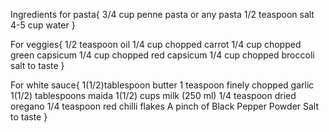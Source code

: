 Ingredients for pasta{
   3/4 cup penne pasta or any pasta
   1/2 teaspoon salt
   4-5 cup water 
}

For veggies{
    1/2 teaspoon oil
    1/4 cup chopped carrot
    1/4 cup chopped green capsicum
    1/4 cup chopped red capsicum
    1/4 cup chopped broccoli
    salt to taste
}

For white sauce{
    1(1/2)tablespoon butter
    1 teaspoon finely chopped garlic
    1(1/2) tablespoons maida
    1(1/2) cups milk (250 ml)
    1/4 teaspoon dried oregano
    1/4 teaspoon red chilli flakes
    A pinch of Black Pepper Powder
    Salt to taste
}